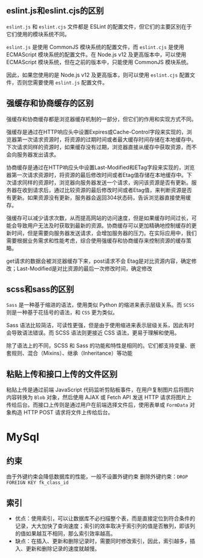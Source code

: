 ## eslint.js和eslint.cjs的区别

`eslint.js` 和 `eslint.cjs` 文件都是 ESLint 的配置文件，但它们的主要区别在于它们使用的模块系统不同。

`eslint.js` 是使用 CommonJS 模块系统的配置文件，而 `eslint.cjs` 是使用 ECMAScript 模块系统的配置文件。在 Node.js v12 及更高版本中，可以使用 ECMAScript 模块系统，但在之前的版本中，只能使用 CommonJS 模块系统。

因此，如果您使用的是 Node.js v12 及更高版本，则可以使用 `eslint.cjs` 配置文件，否则您需要使用 `eslint.js` 配置文件。

## 强缓存和协商缓存的区别

强缓存和协商缓存都是浏览器缓存机制的一部分，但它们的作用和实现方式不同。

强缓存是通过在HTTP响应头中设置Expires或Cache-Control字段来实现的，浏览器第一次请求资源时，将资源的过期时间或者最大缓存时间存储在本地缓存中。下次请求同样的资源时，如果缓存没有过期，浏览器直接从缓存中获取资源，而不会向服务器发出请求。

协商缓存是通过在HTTP响应头中设置Last-Modified和ETag字段来实现的，浏览器第一次请求资源时，将资源的最后修改时间或者Etag值存储在本地缓存中。下次请求同样的资源时，浏览器向服务器发送一个请求，询问该资源是否有更新。服务器在收到请求后，通过比较资源的最后修改时间或者Etag值，来判断资源是否有更新。如果资源没有更新，服务器会返回304状态码，告诉浏览器直接使用缓存。

强缓存可以减少请求次数，从而提高网站的访问速度，但是如果缓存时间过长，可能会导致用户无法及时获取到最新的资源。协商缓存可以更加精确地控制缓存的更新时间，但是需要向服务器发送请求，会增加服务器的压力。在实际应用中，我们需要根据业务需求和性能考虑，综合使用强缓存和协商缓存来控制资源的缓存策略。

get请求的数据会被浏览器缓存下来，post请求不会
Etag是对比资源内容，确定修改；Last-Modified是对比资源的最后一次修改时间，确定修改

## scss和sass的区别

`Sass` 是一种基于缩进的语法，使用类似 Python 的缩进来表示层级关系。而 `SCSS` 则是一种基于花括号的语法，和 `CSS` 更为类似。

Sass 语法比较简洁，可读性更强，但是由于使用缩进来表示层级关系，因此有时会导致语法错误。而 SCSS 语法则更接近 CSS 语法，更易于理解和使用。

除了语法上的不同，SCSS 和 Sass 的功能和特性是相同的。它们都支持变量、嵌套规则、混合（Mixins）、继承（Inheritance）等功能

## 粘贴上传和接口上传的文件区别

粘贴上传是通过前端 JavaScript 代码监听剪贴板事件，在用户复制图片后将图片内容转换为 `Blob` 对象，然后使用 AJAX 或 Fetch API 发送 HTTP 请求将图片上传给后台。而接口上传则是通过用户在前端选择文件后，使用表单或 `FormData` 对象构造 HTTP POST 请求将文件上传给后台。

# MySql
## 约束
由于外键约束会降低数据库的性能，一般不设置外键约束
删除外键约束：`DROP FOREIGN KEY fk_class_id`
## 索引
- 优点：使用索引，可以让数据库不必扫描整个表，而是直接定位到符合条件的记录，大大加快了查询速度；索引的效率取决于索引列的值是否散列，即该列的值如果越互不相同，那么索引效率越高。
- 缺点：在插入、更新和删除记录时，需要同时修改索引，因此，索引越多，插入、更新和删除记录的速度就越慢。